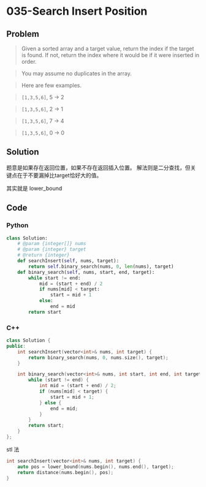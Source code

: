 # 035-Search Insert Position

## Problem

> Given a sorted array and a target value, return the index if the target is found. If not, return the index where it would be if it were inserted in order.

> You may assume no duplicates in the array.

> Here are few examples.

> `[1,3,5,6]`, 5 → 2

> `[1,3,5,6]`, 2 → 1

> `[1,3,5,6]`, 7 → 4

> `[1,3,5,6]`, 0 → 0

## Solution

题意是如果存在返回位置，如果不存在返回插入位置。
解法则是二分查找，但关键点在于不要漏掉比target恰好大的值。

其实就是 lower_bound

## Code

### Python

```python
class Solution:
    # @param {integer[]} nums
    # @param {integer} target
    # @return {integer}
    def searchInsert(self, nums, target):
        return self.binary_search(nums, 0, len(nums), target)
    def binary_search(self, nums, start, end, target):
        while start != end:
            mid = (start + end) / 2
            if nums[mid] < target:
                start = mid + 1
            else:
                end = mid
        return start
```

### C++

```cpp
class Solution {
public:
    int searchInsert(vector<int>& nums, int target) {
        return binary_search(nums, 0, nums.size(), target);
    }

    int binary_search(vector<int>& nums, int start, int end, int target) {
        while (start != end) {
            int mid = (start + end) / 2;
            if (nums[mid] < target) {
                start = mid + 1;
            } else {
                end = mid;
            }
        }
        return start;
    }
};
```

stl 法

```cpp
int searchInsert(vector<int>& nums, int target) {
    auto pos = lower_bound(nums.begin(), nums.end(), target);
    return distance(nums.begin(), pos);
}
```
